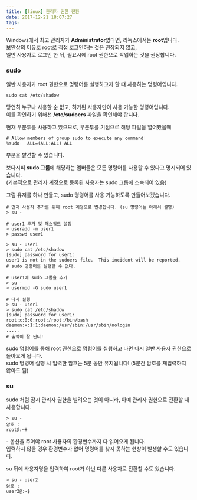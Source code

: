 ```yaml
---
title: [linux] 관리자 권한 전환
date: 2017-12-21 18:07:27
tags:
---
```


Windows에서 최고 관리자가 **Administrator**였다면, 리눅스에서는 **root**입니다.  
보안상의 이유로 root로 직접 로그인하는 것은 권장되지 않고,  
일반 사용자로 로그인 한 뒤, 필요시에 root 권한으로 작업하는 것을 권장합니다.  

### sudo
일반 사용자가 root 권한으로 명령어를 실행하고자 할 떄 사용하는 명령어입니다.
```
sudo cat /etc/shadow
```
당연히 누구나 사용할 순 없고, 허가된 사용자만이 사용 가능한 명령어입니다.  
이를 확인하기 위해선 **/etc/sudoers** 파일을 확인해야 합니다.

현재 우분투를 사용하고 있으므로, 우분투를 기점으로 해당 파일을 열어봤을때
```
# Allow members of group sudo to execute any command
%sudo   ALL=(ALL:ALL) ALL
```
부분을 발견할 수 있습니다.  

보다시피 **sudo 그룹**에 해당하는 멤버들은 모든 명령어를 사용할 수 있다고 명시되어 있습니다.  
(기본적으로 관리자 계정으로 등록된 사용자는 sudo 그룹에 소속되어 있음)

그럼 유저를 하나 만들고, sudo 명령어를 사용 가능하도록 만들어보겠습니다.

```
# 먼저 사용자 추가를 위해 root 계정으로 변경합니다. (su 명령어는 아래서 설명)
> su -

# user1 추가 및 패스워드 설정
> useradd -m user1
> passwd user1

> su - user1
> sudo cat /etc/shadow
[sudo] password for user1: 
user1 is not in the sudoers file.  This incident will be reported.
# sudo 명령어를 실행할 수 없다.

# user1에 sudo 그룹을 추가
> su - 
> usermod -G sudo user1

# 다시 실행
> su - user1
> sudo cat /etc/shadow
[sudo] password for user1: 
root:x:0:0:root:/root:/bin/bash
daemon:x:1:1:daemon:/usr/sbin:/usr/sbin/nologin
.....
# 출력이 잘 된다!
```

sudo 명령어를 통해 root 권한으로 명령어를 실행하고 나면 다시 일반 사용자 권한으로 돌아오게 됩니다.  
sudo 명령어 실행 시 입력한 암호는 5분 동안 유지됩니다! (5분간 암호를 재입력하지 않아도 됨)

### su
sudo 처럼 잠시 관리자 권한을 빌려오는 것이 아니라, 아예 관리자 권한으로 전환할 때 사용합니다.
```
> su - 
암호 :
root@:~# 
```

\- 옵션을 주어야 root 사용자의 환경변수까지 다 읽어오게 됩니다.  
입력하지 않을 경우 환경변수가 없어 명령어를 찾지 못하는 현상이 발생할 수도 있습니다.

su 뒤에 사용자명을 입력하여 root가 아닌 다른 사용자로 전환할 수도 있습니다.
```
> su - user2
암호 : 
user2@:~$ 
```

<!-- more -->